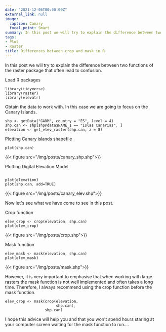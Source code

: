 ```yaml
---
date: "2021-12-06T00:00:00Z"
external_link: null
image:
  caption: Canary
  focal_point: Smart
summary: In this post we will try to explain the difference between two functions of the raster package that often lead to confusion.
tags:
- Plot
- Raster
title: Differences between crop and mask in R
---
```


In this post we will try to explain the difference between two functions of the raster package that often lead to confusion.

Load R packages
```{r, warning=FALSE}
library(tidyverse)
library(raster)
library(elevatr)
```
Obtain the data to work with. In this case we are going to focus on the Canary Islands.

```{r, warning=FALSE}
shp <- getData("GADM", country = "ES", level = 4)
shp.can <- shp[shp@data$NAME_1 == "Islas Canarias", ]
elevation <- get_elev_raster(shp.can, z = 8)
```

Plotting Canary islands shapefile
```{r, warning=FALSE}
plot(shp.can)
```
{{< figure src="/img/posts/canary_shp.shp">}}

Plotting Digital Elevation Model
```{r, warning=FALSE}

plot(elevation)
plot(shp.can, add=TRUE)

```
{{< figure src="/img/posts/canary_elev.shp">}}

Now let's see what we have come to see in this post.

Crop function

```{r}
elev_crop <- crop(elevation, shp.can)
plot(elev_crop)

```
{{< figure src="/img/posts/crop.shp">}}

Mask function

```{r}
elev_mask <- mask(elevation, shp.can)
plot(elev_mask)
```
{{< figure src="/img/posts/mask.shp">}}

However, it is very important to emphasise that when working with large rasters the mask function is not well implemented and often takes a long time. Therefore, I always recommend using the crop function before the mask function.


```{r}
elev_crop <- mask(crop(elevation,
                       shp.can),
                  shp.can)
```
I hope this advice will help you and that you won't spend hours staring at your computer screen waiting for the mask function to run....